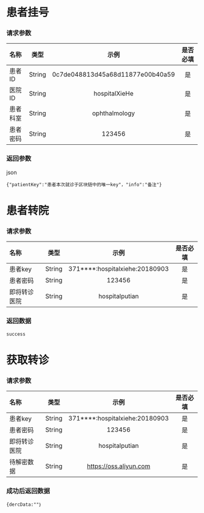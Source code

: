 # 患者挂号

### 请求参数
|名称 |类型|示例|是否必填|
|:---| ----|:----:|:-----:|
|患者ID|String|0c7de048813d45a68d11877e00b40a59|是|
|医院ID|String|hospitalXieHe|是|
|患者科室|String|ophthalmology|是|
|患者密码|String|123456|是|

### 返回参数
json
```
{"patientKey":"患者本次就诊于区块链中的唯一key"，"info":"备注"}
```


# 患者转院
### 请求参数

|名称 |类型|示例|是否必填|
|:---| ----|:----:|:-----:|
|患者key|String|371****:hospitalxiehe:20180903|是|
|患者密码|String|123456|是|
|即将转诊医院|String|hospitalputian|是|


### 返回数据
```
success
```

# 获取转诊
### 请求参数
|名称 |类型|示例|是否必填|
|:---| ----|:----:|:-----:|
|患者key|String|371****:hospitalxiehe:20180903|是|
|患者密码|String|123456|是| 
|即将转诊医院|String|hospitalputian|是|
|待解密数据|String|https://oss.aliyun.com|是|

### 成功后返回数据
```
{dercData:""｝
```